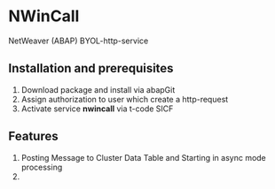 # NWinCall
NetWeaver (ABAP) BYOL-http-service

## Installation and prerequisites
1. Download package and install via abapGit
2. Assign authorization to user which create a http-request
3. Activate service **nwincall** via t-code SICF

## Features
1. Posting Message to Cluster Data Table and Starting in async mode processing
2. 
